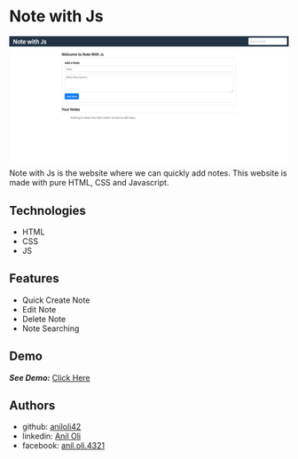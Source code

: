 # Note with Js

![PC version of Notes with Js](imgs/PC_Version.png)
Note with Js is the website where we can quickly add notes. This website is made with pure HTML, CSS and Javascript.

## Technologies

- HTML
- CSS
- JS

## Features

- Quick Create Note
- Edit Note
- Delete Note
- Note Searching

## Demo

**_See Demo:_** [Click Here](https://raw.githack.com/aniloli42/noteswithjs/master/index.html)

## Authors

- github: [aniloli42](https://www.github.com/aniloli42)
- linkedin: [Anil Oli](https://www.linkedin.com/in/aniloli)
- facebook: [anil.oli.4321](https://www.facebook.com/anil.oli.4321)
